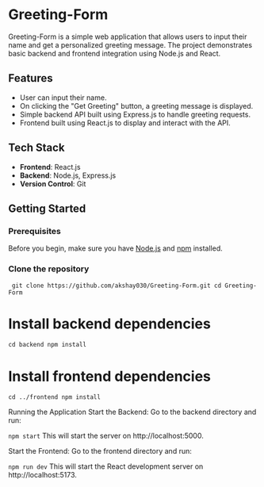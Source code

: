 # Greeting-Form

Greeting-Form is a simple web application that allows users to input their name and get a personalized greeting message. The project demonstrates basic backend and frontend integration using Node.js and React.

## Features

- User can input their name.
- On clicking the "Get Greeting" button, a greeting message is displayed.
- Simple backend API built using Express.js to handle greeting requests.
- Frontend built using React.js to display and interact with the API.

## Tech Stack

- **Frontend**: React.js
- **Backend**: Node.js, Express.js
- **Version Control**: Git

## Getting Started

### Prerequisites

Before you begin, make sure you have [Node.js](https://nodejs.org/) and [npm](https://www.npmjs.com/) installed.

### Clone the repository

``
git clone https://github.com/akshay030/Greeting-Form.git
cd Greeting-Form``

# Install backend dependencies
``cd backend
npm install``

# Install frontend dependencies
``cd ../frontend
npm install``

Running the Application
Start the Backend: Go to the backend directory and run:


``npm start``
This will start the server on http://localhost:5000.

Start the Frontend: Go to the frontend directory and run:

``npm run dev``
This will start the React development server on http://localhost:5173.
